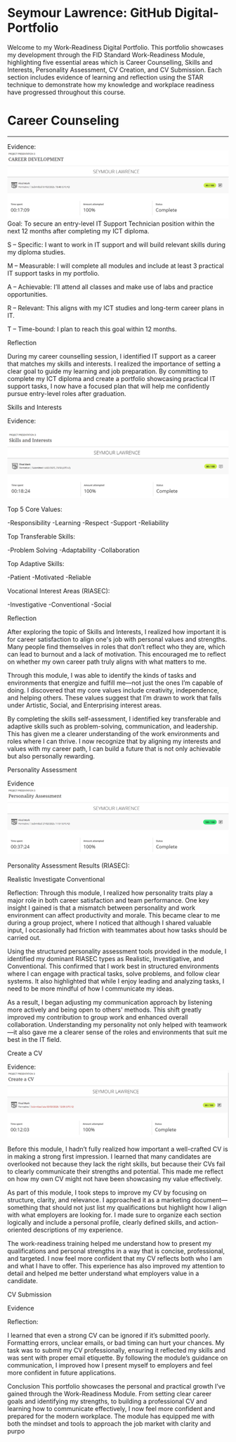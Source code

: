 # Seymour Lawrence: GitHub Digital-Portfolio

Welcome to my Work-Readiness Digital Portfolio. This portfolio showcases my development through the FID Standard Work-Readiness Module, highlighting five essential areas which is Career Counselling, Skills and Interests, Personality Assessment, CV Creation, and CV Submission. Each section includes evidence of learning and reflection using the STAR technique to demonstrate how my knowledge and workplace readiness have progressed throughout this course.

# Career Counseling
***

Evidence:
![alt text](<Career Development-1.PNG>)
Goal:
To secure an entry-level IT Support Technician position within the next 12 months after completing my ICT diploma.

S – Specific: I want to work in IT support and will build relevant skills during my diploma studies.

M – Measurable: I will complete all modules and include at least 3 practical IT support tasks in my portfolio.

A – Achievable: I’ll attend all classes and make use of labs and practice opportunities.

R – Relevant: This aligns with my ICT studies and long-term career plans in IT.

T – Time-bound: I plan to reach this goal within 12 months.

Reflection

During my career counselling session, I identified IT support as a career that matches my skills and interests. I realized the importance of setting a clear goal to guide my learning and job preparation. By committing to complete my ICT diploma and create a portfolio showcasing practical IT support tasks, I now have a focused plan that will help me confidently pursue entry-level roles after graduation.

Skills and Interests

Evidence:

![Skills and Interests](<Skill and Interests-1.PNG>)

Top 5 Core Values:

-Responsibility 
-Learning 
-Respect 
-Support 
-Reliability 

Top Transferable Skills:

-Problem Solving 
-Adaptability 
-Collaboration 

Top Adaptive Skills:

-Patient 
-Motivated
-Reliable

Vocational Interest Areas (RIASEC):

-Investigative 
-Conventional
-Social 

Reflection

After exploring the topic of Skills and Interests, I realized how important it is for career satisfaction to align one's job with personal values and strengths. Many people find themselves in roles that don’t reflect who they are, which can lead to burnout and a lack of motivation. This encouraged me to reflect on whether my own career path truly aligns with what matters to me.

Through this module, I was able to identify the kinds of tasks and environments that energize and fulfill me—not just the ones I’m capable of doing. I discovered that my core values include creativity, independence, and helping others. These values suggest that I’m drawn to work that falls under Artistic, Social, and Enterprising interest areas.

By completing the skills self-assessment, I identified key transferable and adaptive skills such as problem-solving, communication, and leadership. This has given me a clearer understanding of the work environments and roles where I can thrive. I now recognize that by aligning my interests and values with my career path, I can build a future that is not only achievable but also personally rewarding.

Personality Assessment

Evidence
![Personality Assessment](<Personality Assessment-1.PNG>)

Personality Assessment Results (RIASEC):

Realistic
Investigate
Conventional

Reflection:
Through this module, I realized how personality traits play a major role in both career satisfaction and team performance. One key insight I gained is that a mismatch between personality and work environment can affect productivity and morale. This became clear to me during a group project, where I noticed that although I shared valuable input, I occasionally had friction with teammates about how tasks should be carried out.

Using the structured personality assessment tools provided in the module, I identified my dominant RIASEC types as Realistic, Investigative, and Conventional. This confirmed that I work best in structured environments where I can engage with practical tasks, solve problems, and follow clear systems. It also highlighted that while I enjoy leading and analyzing tasks, I need to be more mindful of how I communicate my ideas.

As a result, I began adjusting my communication approach by listening more actively and being open to others' methods. This shift greatly improved my contribution to group work and enhanced overall collaboration. Understanding my personality not only helped with teamwork—it also gave me a clearer sense of the roles and environments that suit me best in the IT field.

Create a CV

Evidence:
![Create a CV](<Create a CV-1.PNG>)

Before this module, I hadn’t fully realized how important a well-crafted CV is in making a strong first impression. I learned that many candidates are overlooked not because they lack the right skills, but because their CVs fail to clearly communicate their strengths and potential. This made me reflect on how my own CV might not have been showcasing my value effectively.

As part of this module, I took steps to improve my CV by focusing on structure, clarity, and relevance. I approached it as a marketing document—something that should not just list my qualifications but highlight how I align with what employers are looking for. I made sure to organize each section logically and include a personal profile, clearly defined skills, and action-oriented descriptions of my experience.

The work-readiness training helped me understand how to present my qualifications and personal strengths in a way that is concise, professional, and targeted. I now feel more confident that my CV reflects both who I am and what I have to offer. This experience has also improved my attention to detail and helped me better understand what employers value in a candidate.

CV Submission

Evidence

Reflection:

I learned that even a strong CV can be ignored if it’s submitted poorly. Formatting errors, unclear emails, or bad timing can hurt your chances. My task was to submit my CV professionally, ensuring it reflected my skills and was sent with proper email etiquette. By following the module’s guidance on communication, I improved how I present myself to employers and feel more confident in future applications.

Conclusion
This portfolio showcases the personal and practical growth I’ve gained through the Work-Readiness Module. From setting clear career goals and identifying my strengths, to building a professional CV and learning how to communicate effectively, I now feel more confident and prepared for the modern workplace. The module has equipped me with both the mindset and tools to approach the job market with clarity and purpo
